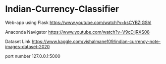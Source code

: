 # Indian-Currency-Classifier
Web-app using Flask
https://www.youtube.com/watch?v=ksCYBZIGShI

Anaconda Navigator
https://www.youtube.com/watch?v=V9cDjjRXS08

Dataset Link
https://www.kaggle.com/vishalmane109/indian-currency-note-images-dataset-2020

port number
127.0.0.1:5000
